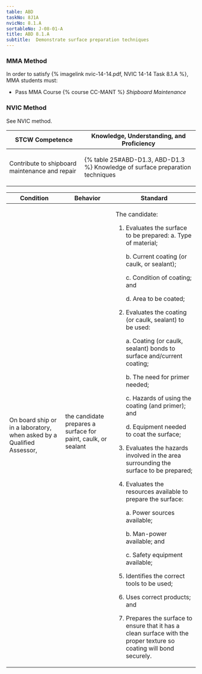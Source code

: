 ```yaml
---
table: ABD
taskNo: 8J1A
nvicNo: 8.1.A 
sortableNo: J-08-01-A
title: ABD 8.1.A 
subtitle:  Demonstrate surface preparation techniques
---
```



### MMA Method

In order to satisfy  {% imagelink nvic-14-14.pdf, NVIC 14-14 Task 8.1.A %}, MMA students must:

* Pass MMA Course {% course CC-MANT %}  *Shipboard Maintenance*


### NVIC Method

<a onclick="togglevisibility('nvic_methods')" >See NVIC method.</a>

<div id='nvic_methods' class='hide'>

<table>
<thead>
<tr>
<th class='forty'> STCW Competence </th>
<th class='sixty'> Knowledge, Understanding, and Proficiency </th>
</tr>
</thead>




<tbody>
<tr><td markdown='1'>

Contribute to shipboard maintenance and repair

</td><td markdown='1'>

{% table 25#ABD-D1.3, ABD-D1.3 %} Knowledge of surface preparation techniques

</td></tr>


</tbody>
</table>


<table>
<thead>
<tr><th class='twenty'>  Condition </th><th class='twenty'> Behavior </th><th  class='sixty'>Standard </th></tr>
</thead>
<tbody >



<tr><td markdown='1'>

On board ship or in a laboratory, when asked by a Qualified Assessor,

</td><td markdown='1'>

the candidate prepares a surface for paint, caulk, or sealant

<br>

<div class="tooltip" markdown='1'>



</div>


</td><td markdown='1'>

The candidate:

1. Evaluates the surface to be prepared:
	a. Type of material;

	b. Current coating (or caulk, or sealant);

	c. Condition of coating; and

	d. Area to be coated;

2. Evaluates the coating (or caulk, sealant) to be used:

	a. Coating (or caulk, sealant) bonds to surface and/current coating;

	b. The need for primer needed;

	c. Hazards of using the coating (and primer); and

	d. Equipment needed to coat the surface;

3. Evaluates the hazards involved in the area surrounding the surface to be prepared;
4. Evaluates the resources available to prepare the surface:

	a. Power sources available;

	b. Man-power available; and

	c. Safety equipment available;

5. Identifies the correct tools to be used;
6. Uses correct products; and
7. Prepares the surface to ensure that it has a clean surface with the proper texture so coating will bond securely. 

</td></tr>
</tbody>
</table>
</div>
